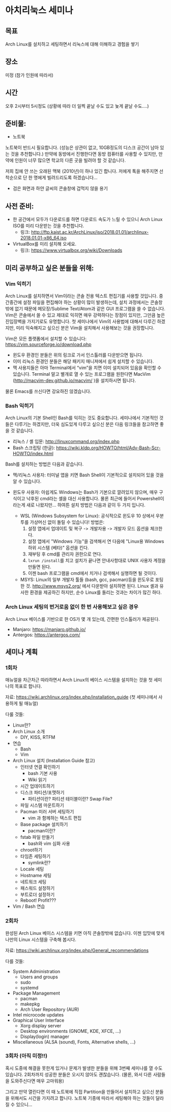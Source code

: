 # 아치리눅스 세미나

## 목표

Arch Linux를 설치하고 세팅하면서 리눅스에 대해 이해하고 경험을 쌓기

## 장소

미정 (참가 인원에 따라서)

## 시간

오후 2시부터 5시정도 (상황에 따라 더 일찍 끝날 수도 있고 눚게 끝날 수도….)

## 준비물:

- 노트북

노트북이 반드시 필요합니다. (성능은 상관이 없고, 10GB정도의 디스크 공간이 남아 있는 것을 추천합니다.) 만약에 동방에서 진행한다면 동방 컴퓨터를 사용할 수 있지만, 만약에 인원이 너무 많으면 학교의 다른 곳을 빌려야 할 것 같습니다.

저희 집에 안 쓰는 오래된 맥북 (2010년)이 하나 있긴 합니다. 저에게 톡을 해주지면 선착순으로 단 한 명에게 빌려드리도록 하겠습니다…

- 검은 화면과 하얀 글씨의 콘솔창에 겁먹지 않을 용기

## 사전 준비:

- 한 공간에서 모두가 다운로드를 하면 다운로드 속도가 느릴 수 있으니 Arch Linux ISO를 미리 다운받는 것을 추천합니다.
    - 링크: http://ftp.kaist.ac.kr/ArchLinux/iso/2018.01.01/archlinux-2018.01.01-x86_64.iso
- VirtualBox를 미리 설치해 오세요.
    - 링크: https://www.virtualbox.org/wiki/Downloads

## 미리 공부하고 싶은 분들을 위해:

### Vim 익히기

Arch Linux를 설치하면서 Vim이라는 콘솔 전용 텍스트 편집기를 사용할 것입니다. 중간중간에 설정 파일을 편집해야 하는 상황이 많이 발생하는데, 설치 과정에서는 콘솔창 밖에 없기 때문에 메모장/Sublime Text/Atom과 같은 GUI 프로그램을 쓸 수 없습니다. Vim은 콘솔에서 쓸 수 있고 제대로 익히면 매우 강력하다는 장점이 있지만, 그만큼 높은 진입장벽을 가지기로도 유명합니다. 첫 세미나에서 Vim의 사용법에 대해서 다루긴 하겠지만, 미리 익숙해지고 싶으신 분은 Vim을 설치해서 사용해보는 것을 권장합니다.

Vim은 모든 플랫폼에서 설치할 수 있습니다:
https://vim.sourceforge.io/download.php

- 윈도우 환경인 분들은 위의 링크로 가서 인스톨러를 다운받으면 됩니다.
- 이미 리눅스 환경인 분들은 해당 패키지 매니져에서 쉽게 설치할 수 있습니다.
- 맥 사용지들은 아마 Terminal에서 “vim”을 치면 이미 설치되어 있음을 확인할 수 있습니다. Terminal 말고 별개로 열 수 있는 프로그램을 원한다면 MacVim (http://macvim-dev.github.io/macvim/ )을 설치하시면 됩니다.

물론 Emacs를 쓰신다면 강요하진 않겠습니다.

### Bash 익히기

Arch Linux의 기본 Shell인 Bash를 익히는 것도 중요합니다. 세미나에서 기본적인 것들은 다루기는 하겠지만, 더욱 심도있게 다루고 싶으신 분은 다음 링크들을 참고하면 좋을 것 같습니다.

- 리눅스 / 셸 입문: http://linuxcommand.org/index.php
- Bash 스크립팅 (한글): https://wiki.kldp.org/HOWTO/html/Adv-Bash-Scr-HOWTO/index.html

Bash를 설치하는 방법은 다음과 같습니다.

- 맥/리눅스 사용자: 터미널 앱을 키면 Bash Shell이 기본적으로 설치되어 있을 것을 알 수 있습니다.

- 윈도우 사용자: 아쉽게도 Windows는 Bash가 기본으로 깔려있지 않으며, 매우 구식이고 낙후된 cmd라는 셸을 대신 사용합니다. 몰론 최근에 들어서 Powershell이라는게 새로 나왔지만... 하여튼 설치 방법은 다음과 같이 두 가지 입니다.
    - WSL (Windows Subsystem for Linux): 공식적으로 윈도우 10 상에서 우분투를 가상머신 없이 돌릴 수 있습니다! 방법은:
        1. 설정 앱에서 업데이트 및 복구 -> 개발자용 -> 개발자 모드 옵션을 체크한다.
        2. 설정 앱에서 "Windows 기능"을 검색해서 연 다음에 "Linux용 Windows 하위 시스템 (베타)" 옵션을 킨다.
        3. 재부팅 후 cmd를 관리자 권한으로 연다.
        4. ``lxrun /install``를 치고 설치가 끝나면 안내사항대로 UNIX 사용자 계정을 만들면 된다.
        5. 이젠 bash 프로그램을 cmd에서 치거나 검색해서 실행하면 될 것이다.
    - MSYS: Linux의 일부 개발자 툴들 (bash, gcc, pacman)등을 윈도우로 포팅한 것. http://www.msys2.org/ 에서 다운받아 설치하면 된다. Linux 셸과 유사한 환경을 제공하긴 하지만, 순수 Linux를 돌리는 것과는 차이가 많긴 하다.

### Arch Linux 세팅의 번거로움 없이 한 번 사용해보고 싶은 경우

Arch Linux 베이스를 기반으로 한 OS가 몇 개 있는데, 간편한 인스톨러가 제공된다.

- Manjaro: https://manjaro.github.io/
- Antergos: https://antergos.com/

## 세미나 계획

### 1회차

매뉴얼을 차근차근 따라하면서 Arch Linux의 베이스 시스템을 설치하는 것을 첫 세미나의 목표로 합니다.

자료: https://wiki.archlinux.org/index.php/installation_guide (첫 세미나에서 사용하게 될 매뉴얼)

다룰 것들:
- Linux란?
- Arch Linux 소개
    - DIY, KISS, RTFM
- 연습
    - Bash
    - Vim
- Arch Linux 설치 (Installation Guide 참고)
    - 인터넷 연결 확인하기
        - bash 기본 사용
        - Wiki 읽기
    - 시간 업데이트하기
    - 디스크 파티션/포맷하기
        - 파티션이란? 파티션 테이블이란? Swap File?
    - 파일 시스템 마운트하기
    - Pacman 미러 서버 세팅하기
        - vim 과 함께하는 텍스트 편집
    - Base package 설치하기
        - pacman이란?
    - fstab 파일 만들기
        - bash와 vim 심화 사용
    - chroot하기
    - 타임존 세팅하기
        - symlink란?
    - Locale 세팅
    - Hostname 세팅
    - 네트워크 세팅
    - 패스워드 설정하기
    - 부트로더 설정하기 
    - Reboot! Profit???
- Vim / Bash 연습

### 2회차

완성된 Arch Linux 베이스 시스템을 키면 아직 콘솔창밖에 없습니다. 이젠 입맛에 맞게 나만의 Linux 시스템을 구축해 봅시다.

자료: https://wiki.archlinux.org/index.php/General_recommendations 

다를 것들:
- System Administration
    - Users and groups
    - sudo
    - systemd
- Package Management
    - pacman
    - makepkg
    - Arch User Repository (AUR)
- Intel microcode updates
- Graphical User Interface
    - Xorg display server
    - Desktop environments (GNOME, KDE, XFCE, ...)
    - Display(login) manager
- Miscellaneous (ALSA (sound), Fonts, Alternative shells, ...)

### 3회차 (아직 미정!!)

혹시 도중에 해결을 못한게 있거나 문제가 발생한 분들을 위해 3번째 세미나를 열 수도 있습니다. 2회차까지 성공한 분들은 오시지 않아도 괜찮습니다. (몰론, 와서 다른 사람들을 도와주신다면 매우 고마워용)

그리고 만약 열린다면 이 때 노트북에 직접 Partition을 만들어서 설치하고 싶으신 분들을 위해서도 시간을 가지려고 합니다. 노트북 기종에 따라서 세팅해야 하는 것들이 달라질 수 있으니...
